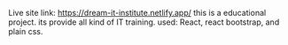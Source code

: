 Live site link: https://dream-it-institute.netlify.app/
this is a educational project.
its provide all kind of IT training.
used: React, react bootstrap, and plain css.
